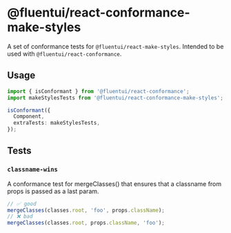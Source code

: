# @fluentui/react-conformance-make-styles

A set of conformance tests for `@fluentui/react-make-styles`. Intended to be used with `@fluentui/react-conformance`.

## Usage

```ts
import { isConformant } from '@fluentui/react-conformance';
import makeStylesTests from '@fluentui/react-conformance-make-styles';

isConformant({
  Component,
  extraTests: makeStylesTests,
});
```

## Tests

### `classname-wins`

A conformance test for mergeClasses() that ensures that a classname from props is passed as a last param.

```ts
// ✅ good
mergeClasses(classes.root, 'foo', props.className);
// ❌ bad
mergeClasses(classes.root, props.className, 'foo');
```
